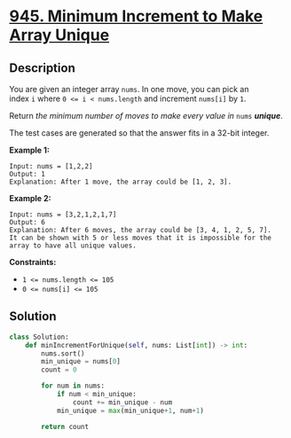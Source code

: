 # [945. Minimum Increment to Make Array Unique](https://leetcode.com/problems/minimum-increment-to-make-array-unique/description/?envType=daily-question&envId=2024-06-14)

## Description

You are given an integer array `nums`. In one move, you can pick an index `i` where `0 <= i < nums.length` and increment `nums[i]` by `1`.

Return *the minimum number of moves to make every value in* `nums` ***unique***.

The test cases are generated so that the answer fits in a 32-bit integer.

**Example 1:**

```
Input: nums = [1,2,2]
Output: 1
Explanation: After 1 move, the array could be [1, 2, 3].

```

**Example 2:**

```
Input: nums = [3,2,1,2,1,7]
Output: 6
Explanation: After 6 moves, the array could be [3, 4, 1, 2, 5, 7].
It can be shown with 5 or less moves that it is impossible for the array to have all unique values.

```

**Constraints:**

- `1 <= nums.length <= 105`
- `0 <= nums[i] <= 105`


## Solution

```python
class Solution:
    def minIncrementForUnique(self, nums: List[int]) -> int:
        nums.sort()
        min_unique = nums[0]
        count = 0

        for num in nums:
            if num < min_unique:
                count += min_unique - num
            min_unique = max(min_unique+1, num+1)

        return count
```